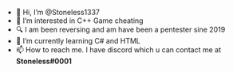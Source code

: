 - 👋 Hi, I’m @Stoneless1337
- 👀 I’m interested in C++ Game cheating
- 🔍 I am been reversing and am have been a pentester sine 2019
- 🌱 I’m currently learning C# and HTML
- 📫 How to reach me. I have discord which u can contact me at **Stoneless#0001**

